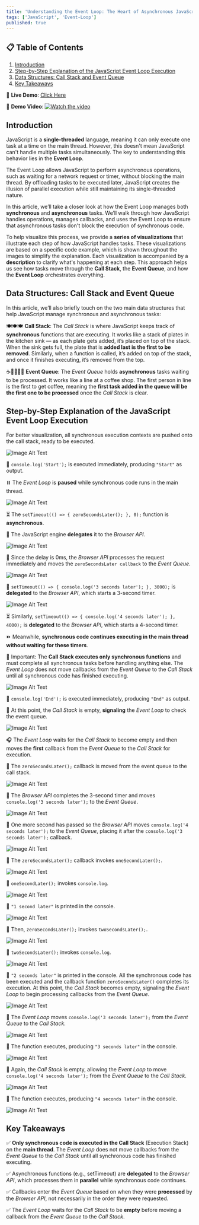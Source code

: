```yaml
---
title: 'Understanding the Event Loop: The Heart of Asynchronous JavaScript'
tags: ['JavaScript', 'Event-Loop']
published: true
---
```


## 📋 Table of Contents

1. [Introduction](#introduction)
2. [Step-by-Step Explanation of the JavaScript Event Loop Execution](#step-by-step-explanation-of-the-javascript-event-loop-execution)
3. [Data Structures: Call Stack and Event Queue](#data-structures-call-stack-and-event-queue)
4. [Key Takeaways](#key-takeaways)

🔗 **Live Demo**: [Click Here](https://beatrisilieva.github.io/event-loop)

🎥 **Demo Video**:
[![Watch the video](https://img.youtube.com/vi/LX0Mky7DvFc/maxresdefault.jpg)](https://www.youtube.com/watch?v=LX0Mky7DvFc)

## Introduction

JavaScript is a **single-threaded** language, meaning it can only execute one task at a time on the main thread. However, this doesn't mean JavaScript can't handle multiple tasks simultaneously. The key to understanding this behavior lies in the **Event Loop**.

The Event Loop allows JavaScript to perform asynchronous operations, such as waiting for a network request or timer, without blocking the main thread. By offloading tasks to be executed later, JavaScript creates the illusion of parallel execution while still maintaining its single-threaded nature.

In this article, we’ll take a closer look at how the Event Loop manages both **synchronous** and **asynchronous** tasks. We’ll walk through how JavaScript handles operations, manages callbacks, and uses the Event Loop to ensure that asynchronous tasks don't block the execution of synchronous code.

To help visualize this process, we provide a **series of visualizations** that illustrate each step of how JavaScript handles tasks. These visualizations are based on a specific code example, which is shown throughout the images to simplify the explanation. Each visualization is accompanied by a **description** to clarify what's happening at each step. This approach helps us see how tasks move through the **Call Stack**, the **Event Queue**, and how the **Event Loop** orchestrates everything.

## Data Structures: Call Stack and Event Queue

In this article, we’ll also briefly touch on the two main data structures that help JavaScript manage synchronous and asynchronous tasks:

🍽️🍽️🍽️ **Call Stack**: The _Call Stack_ is where JavaScript keeps track of **synchronous** functions that are executing. It works like a stack of plates in the kitchen sink — as each plate gets added, it’s placed on top of the stack. When the sink gets full, the plate that is **added last is the first to be removed**. Similarly, when a function is called, it’s added on top of the stack, and once it finishes executing, it’s removed from the top.

☕🚶‍♂️🚶‍♀️ **Event Queue**: The _Event Queue_ holds **asynchronous** tasks waiting to be processed. It works like a line at a coffee shop. The first person in line is the first to get coffee, meaning the **first task added in the queue will be the first one to be processed** once the _Call Stack_ is clear.

## Step-by-Step Explanation of the JavaScript Event Loop Execution

For better visualization, all synchronous execution contexts are pushed onto the call stack, ready to be executed.

![Image Alt Text](https://raw.githubusercontent.com/BeatrisIlieva/devto-articles/main/event-loop-images/1.png)

🚀 `console.log('Start');` is executed immediately, producing `"Start"` as output.

⏸️ The _Event Loop_ is **paused** while synchronous code runs in the main thread.

![Image Alt Text](https://raw.githubusercontent.com/BeatrisIlieva/devto-articles/main/event-loop-images/2.png)

⏳ The `setTimeout(() => { zeroSecondsLater(); }, 0);` function is **asynchronous**.

🔄 The JavaScript engine **delegates** it to the _Browser API_.

![Image Alt Text](https://raw.githubusercontent.com/BeatrisIlieva/devto-articles/main/event-loop-images/3.png)

📩 Since the delay is 0ms, the _Browser API_ processes the request immediately and moves the `zeroSecondsLater callback` to the _Event Queue_.

![Image Alt Text](https://raw.githubusercontent.com/BeatrisIlieva/devto-articles/main/event-loop-images/4.png)

🔄 `setTimeout(() => { console.log('3 seconds later'); }, 3000);` is **delegated** to the _Browser API_, which starts a 3-second timer.

![Image Alt Text](https://raw.githubusercontent.com/BeatrisIlieva/devto-articles/main/event-loop-images/6.png)

⏳ Similarly, `setTimeout(() => { console.log('4 seconds later'); }, 4000);` is **delegated** to the _Browser API_, which starts a 4-second timer.

⏩ Meanwhile, **synchronous code continues executing in the main thread without waiting for these timers**.

🛑 Important: The **Call Stack executes only synchronous functions** and must complete all synchronous tasks before handling anything else. The _Event Loop_ does not move callbacks from the _Event Queue_ to the _Call Stack_ until all synchronous code has finished executing.

![Image Alt Text](https://raw.githubusercontent.com/BeatrisIlieva/devto-articles/main/event-loop-images/7.png)

🚀 `console.log('End');` is executed immediately, producing `"End"` as output.

👀 At this point, the _Call Stack_ is empty, **signaling** the _Event Loop_ to check the event queue.

![Image Alt Text](https://raw.githubusercontent.com/BeatrisIlieva/devto-articles/main/event-loop-images/8.png)

🎧 The _Event Loop_ waits for the _Call Stack_ to become empty and then moves the **first** callback from the _Event Queue_ to the _Call Stack_ for execution.

🔁 The `zeroSecondsLater();` callback is moved from the event queue to the call stack.

![Image Alt Text](https://raw.githubusercontent.com/BeatrisIlieva/devto-articles/main/event-loop-images/9.png)

📩 The _Browser API_ completes the 3-second timer and moves `console.log('3 seconds later');` to the _Event Queue_.

![Image Alt Text](https://raw.githubusercontent.com/BeatrisIlieva/devto-articles/main/event-loop-images/10.png)

📩 One more second has passed so the _Browser API_ moves `console.log('4 seconds later');` to the _Event Queue_, placing it after the `console.log('3 seconds later');` callback.

![Image Alt Text](https://raw.githubusercontent.com/BeatrisIlieva/devto-articles/main/event-loop-images/11.png)

🔄 The `zeroSecondsLater();` callback invokes `oneSecondLater();`.

![Image Alt Text](https://raw.githubusercontent.com/BeatrisIlieva/devto-articles/main/event-loop-images/12.png)

🔄 `oneSecondLater();` invokes `console.log`.

![Image Alt Text](https://raw.githubusercontent.com/BeatrisIlieva/devto-articles/main/event-loop-images/13.png)

💬 `"1 second later"` is printed in the console.

![Image Alt Text](https://raw.githubusercontent.com/BeatrisIlieva/devto-articles/main/event-loop-images/14.png)

🔄 Then, `zeroSecondsLater();` invokes `twoSecondsLater();`.

![Image Alt Text](https://raw.githubusercontent.com/BeatrisIlieva/devto-articles/main/event-loop-images/15.png)

🔄 `twoSecondsLater();` invokes `console.log`.

![Image Alt Text](https://raw.githubusercontent.com/BeatrisIlieva/devto-articles/main/event-loop-images/16.png)

💬 `"2 seconds later"` is printed in the console. All the synchronous code has been executed and the callback function `zeroSecondsLater()` completes its execution. At this point, the _Call Stack_ becomes empty, signaling the _Event Loop_ to begin processing callbacks from the _Event Queue_.

![Image Alt Text](https://raw.githubusercontent.com/BeatrisIlieva/devto-articles/main/event-loop-images/17.png)

👀 The _Event Loop_ moves `console.log('3 seconds later');` from the _Event Queue_ to the _Call Stack_.

![Image Alt Text](https://raw.githubusercontent.com/BeatrisIlieva/devto-articles/main/event-loop-images/18.png)

🚀 The function executes, producing `"3 seconds later"` in the console.

![Image Alt Text](https://raw.githubusercontent.com/BeatrisIlieva/devto-articles/main/event-loop-images/19.png)

👀 Again, the _Call Stack_ is empty, allowing the _Event Loop_ to move `console.log('4 seconds later');` from the _Event Queue_ to the _Call Stack_.

![Image Alt Text](https://raw.githubusercontent.com/BeatrisIlieva/devto-articles/main/event-loop-images/20.png)

🚀 The function executes, producing `"4 seconds later"` in the console.

![Image Alt Text](https://raw.githubusercontent.com/BeatrisIlieva/devto-articles/main/event-loop-images/21.png)

## Key Takeaways

✅ **Only synchronous code is executed in the Call Stack** (Execution Stack) on the **main thread**. The _Event Loop_ does not move callbacks from the _Event Queue_ to the _Call Stack_ until all synchronous code has finished executing.

✅ Asynchronous functions (e.g., setTimeout) are **delegated** to the _Browser API_, which processes them in **parallel** while synchronous code continues.

✅ Callbacks enter the _Event Queue_ based on when they were **processed** by the _Browser API_, not necessarily in the order they were requested.

✅ The _Event Loop_ waits for the _Call Stack_ to be **empty** before moving a callback from the _Event Queue_ to the _Call Stack_.
